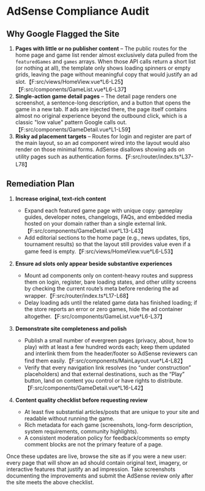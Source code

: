 # AdSense Compliance Audit

## Why Google Flagged the Site

1. **Pages with little or no publisher content** – The public routes for the home page and game list render almost exclusively data pulled from the `featuredGames` and `games` arrays. When those API calls return a short list (or nothing at all), the template only shows loading spinners or empty grids, leaving the page without meaningful copy that would justify an ad slot.【F:src/views/HomeView.vue†L6-L25】【F:src/components/GameList.vue†L6-L37】
2. **Single-action game detail pages** – The detail page renders one screenshot, a sentence-long description, and a button that opens the game in a new tab. If ads are injected there, the page itself contains almost no original experience beyond the outbound click, which is a classic "low value" pattern Google calls out.【F:src/components/GameDetail.vue†L1-L59】
3. **Risky ad placement targets** – Routes for login and register are part of the main layout, so an ad component wired into the layout would also render on those minimal forms. AdSense disallows showing ads on utility pages such as authentication forms.【F:src/router/index.ts†L37-L78】

## Remediation Plan

1. **Increase original, text-rich content**
   - Expand each featured game page with unique copy: gameplay guides, developer notes, changelogs, FAQs, and embedded media hosted on your domain rather than a single external link.【F:src/components/GameDetail.vue†L13-L43】
   - Add editorial sections to the home page (e.g., news updates, tips, tournament results) so that the layout still provides value even if a game feed is empty.【F:src/views/HomeView.vue†L6-L53】

2. **Ensure ad slots only appear beside substantive experiences**
   - Mount ad components only on content-heavy routes and suppress them on login, register, bare loading states, and other utility screens by checking the current route’s meta before rendering the ad wrapper.【F:src/router/index.ts†L17-L68】
   - Delay loading ads until the related game data has finished loading; if the store reports an error or zero games, hide the ad container altogether.【F:src/components/GameList.vue†L6-L37】

3. **Demonstrate site completeness and polish**
   - Publish a small number of evergreen pages (privacy, about, how to play) with at least a few hundred words each; keep them updated and interlink them from the header/footer so AdSense reviewers can find them easily.【F:src/components/MainLayout.vue†L4-L82】
   - Verify that every navigation link resolves (no “under construction” placeholders) and that external destinations, such as the “Play” button, land on content you control or have rights to distribute.【F:src/components/GameDetail.vue†L16-L42】

4. **Content quality checklist before requesting review**
   - At least five substantial articles/posts that are unique to your site and readable without running the game.
   - Rich metadata for each game (screenshots, long-form description, system requirements, community highlights).
   - A consistent moderation policy for feedback/comments so empty comment blocks are not the primary feature of a page.

Once these updates are live, browse the site as if you were a new user: every page that will show an ad should contain original text, imagery, or interactive features that justify an ad impression. Take screenshots documenting the improvements and submit the AdSense review only after the site meets the above checklist.
